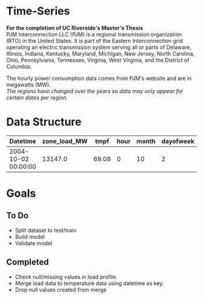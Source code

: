 # Time-Series
**For the completion of UC Riverside's Master's Thesis**  
PJM Interconnection LLC (PJM) is a regional transmission organization (RTO) in the United States. It is part of the Eastern Interconnection grid operating an electric transmission system serving all or parts of Delaware, Illinois, Indiana, Kentucky, Maryland, Michigan, New Jersey, North Carolina, Ohio, Pennsylvania, Tennessee, Virginia, West Virginia, and the District of Columbia.  

The hourly power consumption data comes from PJM's website and are in megawatts (MW).  
*The regions have changed over the years so data may only appear for certain dates per region.*  
# Data Structure

Datetime | zone_load_MW | tmpf | hour | month | dayofweek  
-------- | -------------| ---- | ---- | ----- | --------
2004-10-02 00:00:00 | 13147.0 | 69.08 | 0 | 10 | 2 


# Goals

## To Do
- Split dataset to test/train
- Build model
- Validate model

## Completed 
- Check null/missing values in load profile.
- Merge load data to temperature data using datetime as key.
- Drop null values created from merge
